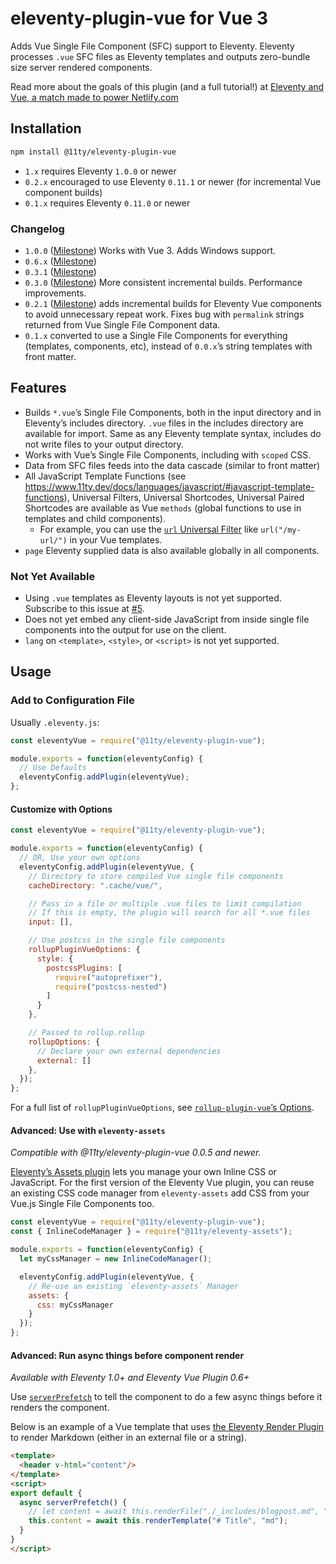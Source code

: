 # eleventy-plugin-vue for Vue 3

Adds Vue Single File Component (SFC) support to Eleventy. Eleventy processes `.vue` SFC files as Eleventy templates and outputs zero-bundle size server rendered components.

Read more about the goals of this plugin (and a full tutorial!) at [Eleventy and Vue, a match made to power Netlify.com](https://www.netlify.com/blog/2020/09/18/eleventy-and-vue-a-match-made-to-power-netlifycom/)

## Installation

```sh
npm install @11ty/eleventy-plugin-vue
```

* `1.x` requires Eleventy `1.0.0` or newer
* `0.2.x` encouraged to use Eleventy `0.11.1` or newer (for incremental Vue component builds)
* `0.1.x` requires Eleventy `0.11.0` or newer
<!--
* `0.0.x` requires Eleventy 0.11.0 Beta 2 or above (`0.11.0-beta.2`)
-->

### Changelog

* `1.0.0` ([Milestone](https://github.com/11ty/eleventy-plugin-vue/milestone/6?closed=1)) Works with Vue 3. Adds Windows support.
* `0.6.x` ([Milestone](https://github.com/11ty/eleventy-plugin-vue/milestone/5?closed=1))
* `0.3.1` ([Milestone](https://github.com/11ty/eleventy-plugin-vue/milestone/4?closed=1))
* `0.3.0` ([Milestone](https://github.com/11ty/eleventy-plugin-vue/milestone/3?closed=1)) More consistent incremental builds. Performance improvements.
* `0.2.1` ([Milestone](https://github.com/11ty/eleventy-plugin-vue/milestone/2?closed=1)) adds incremental builds for Eleventy Vue components to avoid unnecessary repeat work. Fixes bug with `permalink` strings returned from Vue Single File Component data.
* `0.1.x` converted to use a Single File Components for everything (templates, components, etc), instead of `0.0.x`’s string templates with front matter.

## Features

* Builds `*.vue`’s Single File Components, both in the input directory and in Eleventy’s includes directory. `.vue` files in the includes directory are available for import. Same as any Eleventy template syntax, includes do not write files to your output directory.
* Works with Vue’s Single File Components, including with `scoped` CSS.
* Data from SFC files feeds into the data cascade (similar to front matter)
* All JavaScript Template Functions (see https://www.11ty.dev/docs/languages/javascript/#javascript-template-functions), Universal Filters, Universal Shortcodes, Universal Paired Shortcodes are available as Vue `methods` (global functions to use in templates and child components). 
  * For example, you can  use the [`url` Universal Filter](https://www.11ty.dev/docs/filters/url/) like `url("/my-url/")` in your Vue templates.
* `page` Eleventy supplied data is also available globally in all components.

### Not Yet Available

* Using `.vue` templates as Eleventy layouts is not yet supported. Subscribe to this issue at [#5](https://github.com/11ty/eleventy-plugin-vue/issues/5).
* Does not yet embed any client-side JavaScript from inside single file components into the output for use on the client.
* `lang` on `<template>`, `<style>`, or `<script>` is not yet supported.

## Usage

### Add to Configuration File

Usually `.eleventy.js`:

```js
const eleventyVue = require("@11ty/eleventy-plugin-vue");

module.exports = function(eleventyConfig) {
  // Use Defaults
  eleventyConfig.addPlugin(eleventyVue);
};
```

#### Customize with Options

```js
const eleventyVue = require("@11ty/eleventy-plugin-vue");

module.exports = function(eleventyConfig) {
  // OR, Use your own options
  eleventyConfig.addPlugin(eleventyVue, {
    // Directory to store compiled Vue single file components
    cacheDirectory: ".cache/vue/",

    // Pass in a file or multiple .vue files to limit compilation
    // If this is empty, the plugin will search for all *.vue files
    input: [],

    // Use postcss in the single file components
    rollupPluginVueOptions: {
      style: {
        postcssPlugins: [
          require("autoprefixer"),
          require("postcss-nested")
        ]
      }
    },

    // Passed to rollup.rollup
    rollupOptions: {
      // Declare your own external dependencies
      external: []
    },
  });
};
```

For a full list of `rollupPluginVueOptions`, see [`rollup-plugin-vue`’s Options](https://rollup-plugin-vue.vuejs.org/options.html#include).

#### Advanced: Use with `eleventy-assets`

_Compatible with @11ty/eleventy-plugin-vue 0.0.5 and newer._

[Eleventy’s Assets plugin](https://github.com/11ty/eleventy-assets) lets you manage your own Inline CSS or JavaScript. For the first version of the Eleventy Vue plugin, you can reuse an existing CSS code manager from `eleventy-assets` add CSS from your Vue.js Single File Components too.

```js
const eleventyVue = require("@11ty/eleventy-plugin-vue");
const { InlineCodeManager } = require("@11ty/eleventy-assets");

module.exports = function(eleventyConfig) {
  let myCssManager = new InlineCodeManager();

  eleventyConfig.addPlugin(eleventyVue, {
    // Re-use an existing `eleventy-assets` Manager
    assets: {
      css: myCssManager
    }
  });
};
```

#### Advanced: Run async things before component render

_Available with Eleventy 1.0+ and Eleventy Vue Plugin 0.6+_

Use [`serverPrefetch`](https://ssr.vuejs.org/guide/data.html) to tell the component to do a few async things before it renders the component.

Below is an example of a Vue template that uses [the Eleventy Render Plugin](https://11ty.dev/docs/plugins/render/) to render Markdown (either in an external file or a string).

```html
<template>
  <header v-html="content"/>
</template>
<script>
export default {
  async serverPrefetch() {
    // let content = await this.renderFile("./_includes/blogpost.md", "md");
    this.content = await this.renderTemplate("# Title", "md");
  }
}
</script>
```

<!-- ## Relevant Links

* https://ssr.vuejs.org/
* https://vuejs.org/v2/guide/single-file-components.html
* https://vue-loader.vuejs.org/guide/scoped-css.html
* https://rollup-plugin-vue.vuejs.org/
* https://rollupjs.org/guide/en/ -->
<!-- https://github.com/tj/consolidate.js/ -->
